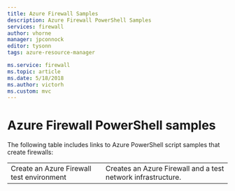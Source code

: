 ```yaml
---
title: Azure Firewall Samples
description: Azure Firewall PowerShell Samples
services: firewall
author: vhorne
manager: jpconnock
editor: tysonn
tags: azure-resource-manager

ms.service: firewall
ms.topic: article
ms.date: 5/18/2018
ms.author: victorh
ms.custom: mvc
---
```

# Azure Firewall PowerShell samples

The following table includes links to Azure PowerShell script samples that create firewalls:


| | |
|----|----|
|Create an Azure Firewall test environment|Creates an Azure Firewall and a test network infrastructure.|






